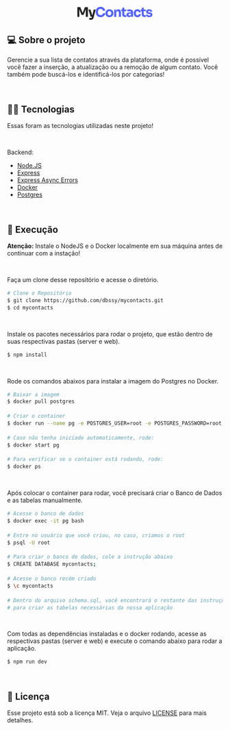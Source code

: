 <p align="center">
  <img src="./.github/myContacts.svg" width="35%">
</p>

## 💻 Sobre o projeto

Gerencie a sua lista de contatos através da plataforma, onde é possível você fazer a inserção, a atualização ou a remoção de algum contato. Você também pode buscá-los e identificá-los por categorias!

<br>

## 👨‍💻 Tecnologias
Essas foram as tecnologias utilizadas neste projeto!

<br>

Backend:
- [Node.JS](https://nodejs.org/en/)
- [Express](https://expressjs.com/pt-br/)
- [Express Async Errors](https://www.npmjs.com/package/express-async-errors)
- [Docker](https://www.docker.com/)
- [Postgres](https://www.postgresql.org/)

<br>

## 🚀 Execução

**Atenção:** Instale o NodeJS e o Docker localmente em sua máquina antes de continuar com a instação!

<br>

Faça um clone desse repositório e acesse o diretório.
```bash
# Clone o Repositório
$ git clone https://github.com/dbssy/mycontacts.git
$ cd mycontacts
```

<br>

Instale os pacotes necessários para rodar o projeto, que estão dentro de suas respectivas pastas (server e web).
```bash
$ npm install
```

<br>

Rode os comandos abaixos para instalar a imagem do Postgres no Docker.
```bash
# Baixar a imagem
$ docker pull postgres

# Criar o container
$ docker run --name pg -e POSTGRES_USER=root -e POSTGRES_PASSWORD=root -p 5432:5432 -d postgres

# Caso não tenha iniciado automaticamente, rode:
$ docker start pg

# Para verificar se o container está rodando, rode:
$ docker ps
```

<br>

Após colocar o container para rodar, você precisará criar o Banco de Dados e as tabelas manualmente.
```bash
# Acesse o banco de dados
$ docker exec -it pg bash

# Entre no usuário que você criou, no caso, criamos o root
$ psql -U root

# Para criar o banco de dados, cole a instrução abaixo
$ CREATE DATABASE mycontacts;

# Acesse o banco recém criado
$ \c mycontacts

# Dentro do arquivo schema.sql, você encontrará o restante das instruções 
# para criar as tabelas necessárias da nossa aplicação
```

<br>

Com todas as dependências instaladas e o docker rodando, acesse as respectivas pastas (server e web) e execute o comando abaixo para rodar a aplicação.
```bash
$ npm run dev
```
<br>

## 📝 Licença

Esse projeto está sob a licença MIT. Veja o arquivo [LICENSE](LICENSE.md) para mais detalhes.
